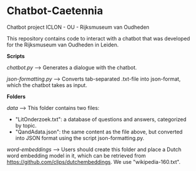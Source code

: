 # Chatbot-Caetennia
Chatbot project ICLON - OU - Rijksmuseum van Oudheden

This repository contains code to interact with a chatbot that was developed for the Rijksmuseum van Oudheden in Leiden.

**Scripts**

*chatbot.py*
--> Generates a dialogue with the chatbot.

*json-formatting.py*
--> Converts tab-separated .txt-file into json-format, which the chatbot takes as input.

**Folders**

*data*
--> This folder contains two files:
  - "LitOnderzoek.txt": a database of questions and answers, categorized by topic.
  - "QandAdata.json": the same content as the file above, but converted into JSON format using the script json-formatting.py.

*word-embeddings*
--> Users should create this folder and place a Dutch word embedding model in it, which can be retrieved from https://github.com/clips/dutchembeddings. We use "wikipedia-160.txt".
